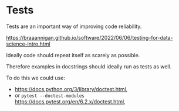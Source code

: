 # Tests

Tests are an important way of improving code reliability.

<https://braaannigan.github.io/software/2022/06/06/testing-for-data-science-intro.html>

Ideally code should repeat itself as scarely as possible.

Therefore examples in docstrings should ideally run as tests as well.

To do this we could use:

- <https://docs.python.org/3/library/doctest.html>, 
- or `pytest --doctest-modules` <https://docs.pytest.org/en/6.2.x/doctest.html>,
